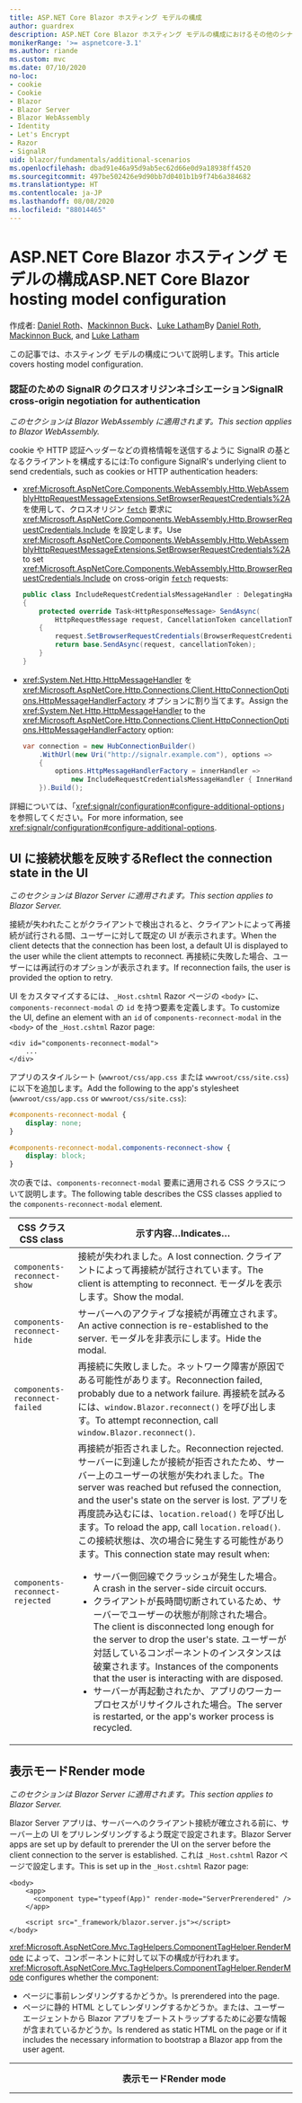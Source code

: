 ```yaml
---
title: ASP.NET Core Blazor ホスティング モデルの構成
author: guardrex
description: ASP.NET Core Blazor ホスティング モデルの構成におけるその他のシナリオについて説明します。
monikerRange: '>= aspnetcore-3.1'
ms.author: riande
ms.custom: mvc
ms.date: 07/10/2020
no-loc:
- cookie
- Cookie
- Blazor
- Blazor Server
- Blazor WebAssembly
- Identity
- Let's Encrypt
- Razor
- SignalR
uid: blazor/fundamentals/additional-scenarios
ms.openlocfilehash: dbad91e46a95d9ab5ec62d66e0d9a18938ff4520
ms.sourcegitcommit: 497be502426e9d90bb7d0401b1b9f74b6a384682
ms.translationtype: HT
ms.contentlocale: ja-JP
ms.lasthandoff: 08/08/2020
ms.locfileid: "88014465"
---
```

# <a name="aspnet-core-no-locblazor-hosting-model-configuration"></a><span data-ttu-id="66026-103">ASP.NET Core Blazor ホスティング モデルの構成</span><span class="sxs-lookup"><span data-stu-id="66026-103">ASP.NET Core Blazor hosting model configuration</span></span>

<span data-ttu-id="66026-104">作成者: [Daniel Roth](https://github.com/danroth27)、[Mackinnon Buck](https://github.com/MackinnonBuck)、[Luke Latham](https://github.com/guardrex)</span><span class="sxs-lookup"><span data-stu-id="66026-104">By [Daniel Roth](https://github.com/danroth27), [Mackinnon Buck](https://github.com/MackinnonBuck), and [Luke Latham](https://github.com/guardrex)</span></span>

<span data-ttu-id="66026-105">この記事では、ホスティング モデルの構成について説明します。</span><span class="sxs-lookup"><span data-stu-id="66026-105">This article covers hosting model configuration.</span></span>

### <a name="no-locsignalr-cross-origin-negotiation-for-authentication"></a><span data-ttu-id="66026-106">認証のための SignalR のクロスオリジンネゴシエーション</span><span class="sxs-lookup"><span data-stu-id="66026-106">SignalR cross-origin negotiation for authentication</span></span>

<span data-ttu-id="66026-107">*このセクションは Blazor WebAssembly に適用されます。*</span><span class="sxs-lookup"><span data-stu-id="66026-107">*This section applies to Blazor WebAssembly.*</span></span>

<span data-ttu-id="66026-108">cookie や HTTP 認証ヘッダーなどの資格情報を送信するように SignalR の基となるクライアントを構成するには:</span><span class="sxs-lookup"><span data-stu-id="66026-108">To configure SignalR's underlying client to send credentials, such as cookies or HTTP authentication headers:</span></span>

* <span data-ttu-id="66026-109"><xref:Microsoft.AspNetCore.Components.WebAssembly.Http.WebAssemblyHttpRequestMessageExtensions.SetBrowserRequestCredentials%2A> を使用して、クロスオリジン [`fetch`](https://developer.mozilla.org/docs/Web/API/Fetch_API/Using_Fetch) 要求に <xref:Microsoft.AspNetCore.Components.WebAssembly.Http.BrowserRequestCredentials.Include> を設定します。</span><span class="sxs-lookup"><span data-stu-id="66026-109">Use <xref:Microsoft.AspNetCore.Components.WebAssembly.Http.WebAssemblyHttpRequestMessageExtensions.SetBrowserRequestCredentials%2A> to set <xref:Microsoft.AspNetCore.Components.WebAssembly.Http.BrowserRequestCredentials.Include> on cross-origin [`fetch`](https://developer.mozilla.org/docs/Web/API/Fetch_API/Using_Fetch) requests:</span></span>

  ```csharp
  public class IncludeRequestCredentialsMessageHandler : DelegatingHandler
  {
      protected override Task<HttpResponseMessage> SendAsync(
          HttpRequestMessage request, CancellationToken cancellationToken)
      {
          request.SetBrowserRequestCredentials(BrowserRequestCredentials.Include);
          return base.SendAsync(request, cancellationToken);
      }
  }
  ```

* <span data-ttu-id="66026-110"><xref:System.Net.Http.HttpMessageHandler> を <xref:Microsoft.AspNetCore.Http.Connections.Client.HttpConnectionOptions.HttpMessageHandlerFactory> オプションに割り当てます。</span><span class="sxs-lookup"><span data-stu-id="66026-110">Assign the <xref:System.Net.Http.HttpMessageHandler> to the <xref:Microsoft.AspNetCore.Http.Connections.Client.HttpConnectionOptions.HttpMessageHandlerFactory> option:</span></span>

  ```csharp
  var connection = new HubConnectionBuilder()
      .WithUrl(new Uri("http://signalr.example.com"), options =>
      {
          options.HttpMessageHandlerFactory = innerHandler => 
              new IncludeRequestCredentialsMessageHandler { InnerHandler = innerHandler };
      }).Build();
  ```

<span data-ttu-id="66026-111">詳細については、「<xref:signalr/configuration#configure-additional-options>」を参照してください。</span><span class="sxs-lookup"><span data-stu-id="66026-111">For more information, see <xref:signalr/configuration#configure-additional-options>.</span></span>

## <a name="reflect-the-connection-state-in-the-ui"></a><span data-ttu-id="66026-112">UI に接続状態を反映する</span><span class="sxs-lookup"><span data-stu-id="66026-112">Reflect the connection state in the UI</span></span>

<span data-ttu-id="66026-113">*このセクションは Blazor Server に適用されます。*</span><span class="sxs-lookup"><span data-stu-id="66026-113">*This section applies to Blazor Server.*</span></span>

<span data-ttu-id="66026-114">接続が失われたことがクライアントで検出されると、クライアントによって再接続が試行される間、ユーザーに対して既定の UI が表示されます。</span><span class="sxs-lookup"><span data-stu-id="66026-114">When the client detects that the connection has been lost, a default UI is displayed to the user while the client attempts to reconnect.</span></span> <span data-ttu-id="66026-115">再接続に失敗した場合、ユーザーには再試行のオプションが表示されます。</span><span class="sxs-lookup"><span data-stu-id="66026-115">If reconnection fails, the user is provided the option to retry.</span></span>

<span data-ttu-id="66026-116">UI をカスタマイズするには、`_Host.cshtml` Razor ページの `<body>` に、`components-reconnect-modal` の `id` を持つ要素を定義します。</span><span class="sxs-lookup"><span data-stu-id="66026-116">To customize the UI, define an element with an `id` of `components-reconnect-modal` in the `<body>` of the `_Host.cshtml` Razor page:</span></span>

```cshtml
<div id="components-reconnect-modal">
    ...
</div>
```

<span data-ttu-id="66026-117">アプリのスタイルシート (`wwwroot/css/app.css` または `wwwroot/css/site.css`) に以下を追加します。</span><span class="sxs-lookup"><span data-stu-id="66026-117">Add the following to the app's stylesheet (`wwwroot/css/app.css` or `wwwroot/css/site.css`):</span></span>

```css
#components-reconnect-modal {
    display: none;
}

#components-reconnect-modal.components-reconnect-show {
    display: block;
}
```

<span data-ttu-id="66026-118">次の表では、`components-reconnect-modal` 要素に適用される CSS クラスについて説明します。</span><span class="sxs-lookup"><span data-stu-id="66026-118">The following table describes the CSS classes applied to the `components-reconnect-modal` element.</span></span>

| <span data-ttu-id="66026-119">CSS クラス</span><span class="sxs-lookup"><span data-stu-id="66026-119">CSS class</span></span>                       | <span data-ttu-id="66026-120">示す内容&hellip;</span><span class="sxs-lookup"><span data-stu-id="66026-120">Indicates&hellip;</span></span> |
| ------------------------------- | ----------------- |
| `components-reconnect-show`     | <span data-ttu-id="66026-121">接続が失われました。</span><span class="sxs-lookup"><span data-stu-id="66026-121">A lost connection.</span></span> <span data-ttu-id="66026-122">クライアントによって再接続が試行されています。</span><span class="sxs-lookup"><span data-stu-id="66026-122">The client is attempting to reconnect.</span></span> <span data-ttu-id="66026-123">モーダルを表示します。</span><span class="sxs-lookup"><span data-stu-id="66026-123">Show the modal.</span></span> |
| `components-reconnect-hide`     | <span data-ttu-id="66026-124">サーバーへのアクティブな接続が再確立されます。</span><span class="sxs-lookup"><span data-stu-id="66026-124">An active connection is re-established to the server.</span></span> <span data-ttu-id="66026-125">モーダルを非表示にします。</span><span class="sxs-lookup"><span data-stu-id="66026-125">Hide the modal.</span></span> |
| `components-reconnect-failed`   | <span data-ttu-id="66026-126">再接続に失敗しました。ネットワーク障害が原因である可能性があります。</span><span class="sxs-lookup"><span data-stu-id="66026-126">Reconnection failed, probably due to a network failure.</span></span> <span data-ttu-id="66026-127">再接続を試みるには、`window.Blazor.reconnect()` を呼び出します。</span><span class="sxs-lookup"><span data-stu-id="66026-127">To attempt reconnection, call `window.Blazor.reconnect()`.</span></span> |
| `components-reconnect-rejected` | <span data-ttu-id="66026-128">再接続が拒否されました。</span><span class="sxs-lookup"><span data-stu-id="66026-128">Reconnection rejected.</span></span> <span data-ttu-id="66026-129">サーバーに到達したが接続が拒否されたため、サーバー上のユーザーの状態が失われました。</span><span class="sxs-lookup"><span data-stu-id="66026-129">The server was reached but refused the connection, and the user's state on the server is lost.</span></span> <span data-ttu-id="66026-130">アプリを再度読み込むには、`location.reload()` を呼び出します。</span><span class="sxs-lookup"><span data-stu-id="66026-130">To reload the app, call `location.reload()`.</span></span> <span data-ttu-id="66026-131">この接続状態は、次の場合に発生する可能性があります。</span><span class="sxs-lookup"><span data-stu-id="66026-131">This connection state may result when:</span></span><ul><li><span data-ttu-id="66026-132">サーバー側回線でクラッシュが発生した場合。</span><span class="sxs-lookup"><span data-stu-id="66026-132">A crash in the server-side circuit occurs.</span></span></li><li><span data-ttu-id="66026-133">クライアントが長時間切断されているため、サーバーでユーザーの状態が削除された場合。</span><span class="sxs-lookup"><span data-stu-id="66026-133">The client is disconnected long enough for the server to drop the user's state.</span></span> <span data-ttu-id="66026-134">ユーザーが対話しているコンポーネントのインスタンスは破棄されます。</span><span class="sxs-lookup"><span data-stu-id="66026-134">Instances of the components that the user is interacting with are disposed.</span></span></li><li><span data-ttu-id="66026-135">サーバーが再起動されたか、アプリのワーカー プロセスがリサイクルされた場合。</span><span class="sxs-lookup"><span data-stu-id="66026-135">The server is restarted, or the app's worker process is recycled.</span></span></li></ul> |

## <a name="render-mode"></a><span data-ttu-id="66026-136">表示モード</span><span class="sxs-lookup"><span data-stu-id="66026-136">Render mode</span></span>

<span data-ttu-id="66026-137">*このセクションは Blazor Server に適用されます。*</span><span class="sxs-lookup"><span data-stu-id="66026-137">*This section applies to Blazor Server.*</span></span>

<span data-ttu-id="66026-138">Blazor Server アプリは、サーバーへのクライアント接続が確立される前に、サーバー上の UI をプリレンダリングするよう既定で設定されます。</span><span class="sxs-lookup"><span data-stu-id="66026-138">Blazor Server apps are set up by default to prerender the UI on the server before the client connection to the server is established.</span></span> <span data-ttu-id="66026-139">これは `_Host.cshtml` Razor ページで設定します。</span><span class="sxs-lookup"><span data-stu-id="66026-139">This is set up in the `_Host.cshtml` Razor page:</span></span>

```cshtml
<body>
    <app>
      <component type="typeof(App)" render-mode="ServerPrerendered" />
    </app>

    <script src="_framework/blazor.server.js"></script>
</body>
```

<span data-ttu-id="66026-140"><xref:Microsoft.AspNetCore.Mvc.TagHelpers.ComponentTagHelper.RenderMode> によって、コンポーネントに対して以下の構成が行われます。</span><span class="sxs-lookup"><span data-stu-id="66026-140"><xref:Microsoft.AspNetCore.Mvc.TagHelpers.ComponentTagHelper.RenderMode> configures whether the component:</span></span>

* <span data-ttu-id="66026-141">ページに事前レンダリングするかどうか。</span><span class="sxs-lookup"><span data-stu-id="66026-141">Is prerendered into the page.</span></span>
* <span data-ttu-id="66026-142">ページに静的 HTML としてレンダリングするかどうか。または、ユーザー エージェントから Blazor アプリをブートストラップするために必要な情報が含まれているかどうか。</span><span class="sxs-lookup"><span data-stu-id="66026-142">Is rendered as static HTML on the page or if it includes the necessary information to bootstrap a Blazor app from the user agent.</span></span>

| <span data-ttu-id="66026-143">表示モード</span><span class="sxs-lookup"><span data-stu-id="66026-143">Render mode</span></span> | <span data-ttu-id="66026-144">説明</span><span class="sxs-lookup"><span data-stu-id="66026-144">Description</span></span> |
| --- | --- |
| <xref:Microsoft.AspNetCore.Mvc.Rendering.RenderMode.ServerPrerendered> | <span data-ttu-id="66026-145">コンポーネントを静的 HTML にレンダリングし、Blazor Server アプリのマーカーを含めます。</span><span class="sxs-lookup"><span data-stu-id="66026-145">Renders the component into static HTML and includes a marker for a Blazor Server app.</span></span> <span data-ttu-id="66026-146">このマーカーは、ユーザー エージェントの起動時に Blazor アプリをブートストラップするために使用されます。</span><span class="sxs-lookup"><span data-stu-id="66026-146">When the user-agent starts, this marker is used to bootstrap a Blazor app.</span></span> |
| <xref:Microsoft.AspNetCore.Mvc.Rendering.RenderMode.Server> | <span data-ttu-id="66026-147">Blazor Server アプリのマーカーをレンダリングします。</span><span class="sxs-lookup"><span data-stu-id="66026-147">Renders a marker for a Blazor Server app.</span></span> <span data-ttu-id="66026-148">コンポーネントからの出力は含められません。</span><span class="sxs-lookup"><span data-stu-id="66026-148">Output from the component isn't included.</span></span> <span data-ttu-id="66026-149">このマーカーは、ユーザー エージェントの起動時に Blazor アプリをブートストラップするために使用されます。</span><span class="sxs-lookup"><span data-stu-id="66026-149">When the user-agent starts, this marker is used to bootstrap a Blazor app.</span></span> |
| <xref:Microsoft.AspNetCore.Mvc.Rendering.RenderMode.Static> | <span data-ttu-id="66026-150">コンポーネントを静的 HTML にレンダリングします。</span><span class="sxs-lookup"><span data-stu-id="66026-150">Renders the component into static HTML.</span></span> |

<span data-ttu-id="66026-151">静的 HTML ページからのサーバー コンポーネントのレンダリングは、サポートされていません。</span><span class="sxs-lookup"><span data-stu-id="66026-151">Rendering server components from a static HTML page isn't supported.</span></span>

## <a name="configure-the-no-locsignalr-client-for-no-locblazor-server-apps"></a><span data-ttu-id="66026-152">Blazor Server アプリ用に SignalR クライアントを構成する</span><span class="sxs-lookup"><span data-stu-id="66026-152">Configure the SignalR client for Blazor Server apps</span></span>

<span data-ttu-id="66026-153">*このセクションは Blazor Server に適用されます。*</span><span class="sxs-lookup"><span data-stu-id="66026-153">*This section applies to Blazor Server.*</span></span>

<span data-ttu-id="66026-154">`Pages/_Host.cshtml` ファイルで Blazor Server アプリによって使用される SignalR クライアントを構成します。</span><span class="sxs-lookup"><span data-stu-id="66026-154">Configure the SignalR client used by Blazor Server apps in the `Pages/_Host.cshtml` file.</span></span> <span data-ttu-id="66026-155">`Blazor.start` を呼び出すスクリプトを、`_framework/blazor.server.js` スクリプトの後の `</body>` タグ内に配置します。</span><span class="sxs-lookup"><span data-stu-id="66026-155">Place a script that calls `Blazor.start` after the `_framework/blazor.server.js` script and inside the `</body>` tag.</span></span>

### <a name="logging"></a><span data-ttu-id="66026-156">ログの記録</span><span class="sxs-lookup"><span data-stu-id="66026-156">Logging</span></span>

<span data-ttu-id="66026-157">SignalR クライアント ログを構成するには:</span><span class="sxs-lookup"><span data-stu-id="66026-157">To configure SignalR client logging:</span></span>

* <span data-ttu-id="66026-158">`blazor.server.js` スクリプトの `<script>` タグに `autostart="false"` 属性を追加します。</span><span class="sxs-lookup"><span data-stu-id="66026-158">Add an `autostart="false"` attribute to the `<script>` tag for the `blazor.server.js` script.</span></span>
* <span data-ttu-id="66026-159">クライアント ビルダーでログ レベルを指定して `configureLogging` を呼び出す構成オブジェクト (`configureSignalR`) を渡します。</span><span class="sxs-lookup"><span data-stu-id="66026-159">Pass in a configuration object (`configureSignalR`) that calls `configureLogging` with the log level on the client builder.</span></span>

```cshtml
    ...

    <script autostart="false" src="_framework/blazor.server.js"></script>
    <script>
      Blazor.start({
        configureSignalR: function (builder) {
          builder.configureLogging("information");
        }
      });
    </script>
</body>
```

<span data-ttu-id="66026-160">前の例で、`information` はログ レベル <xref:Microsoft.Extensions.Logging.LogLevel.Information?displayProperty=nameWithType> と同じです。</span><span class="sxs-lookup"><span data-stu-id="66026-160">In the preceding example, `information` is equivalent to a log level of <xref:Microsoft.Extensions.Logging.LogLevel.Information?displayProperty=nameWithType>.</span></span>

### <a name="modify-the-reconnection-handler"></a><span data-ttu-id="66026-161">再接続ハンドラーを変更する</span><span class="sxs-lookup"><span data-stu-id="66026-161">Modify the reconnection handler</span></span>

<span data-ttu-id="66026-162">再接続ハンドラーの回線接続イベントは、次のようなカスタム動作を行うように変更できます。</span><span class="sxs-lookup"><span data-stu-id="66026-162">The reconnection handler's circuit connection events can be modified for custom behaviors, such as:</span></span>

* <span data-ttu-id="66026-163">接続が切断された場合にユーザーに通知する。</span><span class="sxs-lookup"><span data-stu-id="66026-163">To notify the user if the connection is dropped.</span></span>
* <span data-ttu-id="66026-164">回線が接続されているときに (クライアントから) ログ記録を実行する。</span><span class="sxs-lookup"><span data-stu-id="66026-164">To perform logging (from the client) when a circuit is connected.</span></span>

<span data-ttu-id="66026-165">接続イベントを変更するには:</span><span class="sxs-lookup"><span data-stu-id="66026-165">To modify the connection events:</span></span>

* <span data-ttu-id="66026-166">`blazor.server.js` スクリプトの `<script>` タグに `autostart="false"` 属性を追加します。</span><span class="sxs-lookup"><span data-stu-id="66026-166">Add an `autostart="false"` attribute to the `<script>` tag for the `blazor.server.js` script.</span></span>
* <span data-ttu-id="66026-167">切断された接続 (`onConnectionDown`) および確立または再確立された接続 (`onConnectionUp`) 用に接続の変更に対するコールバックを登録します。</span><span class="sxs-lookup"><span data-stu-id="66026-167">Register callbacks for connection changes for dropped connections (`onConnectionDown`) and established/re-established connections (`onConnectionUp`).</span></span> <span data-ttu-id="66026-168">`onConnectionDown` と `onConnectionUp` の**両方**を指定する必要があります。</span><span class="sxs-lookup"><span data-stu-id="66026-168">**Both** `onConnectionDown` and `onConnectionUp` must be specified.</span></span>

```cshtml
    ...

    <script autostart="false" src="_framework/blazor.server.js"></script>
    <script>
      Blazor.start({
        reconnectionHandler: {
          onConnectionDown: (options, error) => console.error(error);
          onConnectionUp: () => console.log("Up, up, and away!");
        }
      });
    </script>
</body>
```

### <a name="adjust-the-reconnection-retry-count-and-interval"></a><span data-ttu-id="66026-169">再接続の再試行回数と間隔を調整する</span><span class="sxs-lookup"><span data-stu-id="66026-169">Adjust the reconnection retry count and interval</span></span>

<span data-ttu-id="66026-170">再接続の再試行回数と間隔を調整するには:</span><span class="sxs-lookup"><span data-stu-id="66026-170">To adjust the reconnection retry count and interval:</span></span>

* <span data-ttu-id="66026-171">`blazor.server.js` スクリプトの `<script>` タグに `autostart="false"` 属性を追加します。</span><span class="sxs-lookup"><span data-stu-id="66026-171">Add an `autostart="false"` attribute to the `<script>` tag for the `blazor.server.js` script.</span></span>
* <span data-ttu-id="66026-172">再試行の回数 (`maxRetries`) と、各再試行で許可されるミリ秒単位の期間 (`retryIntervalMilliseconds`) を設定します。</span><span class="sxs-lookup"><span data-stu-id="66026-172">Set the number of retries (`maxRetries`) and period in milliseconds permitted for each retry attempt (`retryIntervalMilliseconds`).</span></span>

```cshtml
    ...

    <script autostart="false" src="_framework/blazor.server.js"></script>
    <script>
      Blazor.start({
        reconnectionOptions: {
          maxRetries: 3,
          retryIntervalMilliseconds: 2000
        }
      });
    </script>
</body>
```

### <a name="hide-or-replace-the-reconnection-display"></a><span data-ttu-id="66026-173">再接続の表示を非表示にする、または置き換える</span><span class="sxs-lookup"><span data-stu-id="66026-173">Hide or replace the reconnection display</span></span>

<span data-ttu-id="66026-174">再接続の表示を非表示にするには:</span><span class="sxs-lookup"><span data-stu-id="66026-174">To hide the reconnection display:</span></span>

* <span data-ttu-id="66026-175">`blazor.server.js` スクリプトの `<script>` タグに `autostart="false"` 属性を追加します。</span><span class="sxs-lookup"><span data-stu-id="66026-175">Add an `autostart="false"` attribute to the `<script>` tag for the `blazor.server.js` script.</span></span>
* <span data-ttu-id="66026-176">再接続ハンドラーの `_reconnectionDisplay` を空のオブジェクト (`{}` または `new Object()`) に設定します。</span><span class="sxs-lookup"><span data-stu-id="66026-176">Set the reconnection handler's `_reconnectionDisplay` to an empty object (`{}` or `new Object()`).</span></span>

```cshtml
    ...

    <script autostart="false" src="_framework/blazor.server.js"></script>
    <script>
      window.addEventListener('beforeunload', function () {
        Blazor.defaultReconnectionHandler._reconnectionDisplay = {};
      });
    </script>
</body>
```

<span data-ttu-id="66026-177">再接続の表示を置き換えるには、前の例の `_reconnectionDisplay` を表示する要素に設定します。</span><span class="sxs-lookup"><span data-stu-id="66026-177">To replace the reconnection display, set `_reconnectionDisplay` in the preceding example to the element for display:</span></span>

```javascript
Blazor.defaultReconnectionHandler._reconnectionDisplay = 
  document.getElementById("{ELEMENT ID}");
```

<span data-ttu-id="66026-178">プレースホルダー `{ELEMENT ID}` は、表示する HTML 要素の ID です。</span><span class="sxs-lookup"><span data-stu-id="66026-178">The placeholder `{ELEMENT ID}` is the ID of the HTML element to display.</span></span>

## <a name="influence-html-head-tag-elements"></a><span data-ttu-id="66026-179">HTML `<head>` タグ要素に影響を与える</span><span class="sxs-lookup"><span data-stu-id="66026-179">Influence HTML `<head>` tag elements</span></span>

<span data-ttu-id="66026-180">*このセクションは、今後予定されている、Blazor WebAssembly と Blazor Server の ASP.NET Core 5.0 リリースに適用されます。*</span><span class="sxs-lookup"><span data-stu-id="66026-180">*This section applies to the upcoming ASP.NET Core 5.0 release of Blazor WebAssembly and Blazor Server.*</span></span>

<span data-ttu-id="66026-181">レンダリングされるときに、`Title`、`Link`、および `Meta` コンポーネントによって HTML `<head>` タグ要素のデータが追加または更新されます。</span><span class="sxs-lookup"><span data-stu-id="66026-181">When rendered, the `Title`, `Link`, and `Meta` components add or update data in the HTML `<head>` tag elements:</span></span>

```razor
@using Microsoft.AspNetCore.Components.Web.Extensions.Head

<Title Value="{TITLE}" />
<Link href="{URL}" rel="stylesheet" />
<Meta content="{DESCRIPTION}" name="description" />
```

<span data-ttu-id="66026-182">前の例では、`{TITLE}`、`{URL}`、および `{DESCRIPTION}` のプレースホルダーは、文字列値、Razor 変数、または Razor 式です。</span><span class="sxs-lookup"><span data-stu-id="66026-182">In the preceding example, placeholders for `{TITLE}`, `{URL}`, and `{DESCRIPTION}` are string values, Razor variables, or Razor expressions.</span></span>

<span data-ttu-id="66026-183">次の特徴があります。</span><span class="sxs-lookup"><span data-stu-id="66026-183">The following characteristics apply:</span></span>

* <span data-ttu-id="66026-184">サーバー側の事前レンダリングがサポートされています。</span><span class="sxs-lookup"><span data-stu-id="66026-184">Server-side prerendering is supported.</span></span>
* <span data-ttu-id="66026-185">`Value` パラメーターは、`Title` コンポーネントの唯一の有効なパラメーターです。</span><span class="sxs-lookup"><span data-stu-id="66026-185">The `Value` parameter is the only valid parameter for the `Title` component.</span></span>
* <span data-ttu-id="66026-186">`Meta` および `Link` コンポーネントに提供されている HTML 属性は、[追加の属性](xref:blazor/components/index#attribute-splatting-and-arbitrary-parameters)にキャプチャされ、レンダリングされた HTML タグに渡されます。</span><span class="sxs-lookup"><span data-stu-id="66026-186">HTML attributes provided to the `Meta` and `Link` components are captured in [additional attributes](xref:blazor/components/index#attribute-splatting-and-arbitrary-parameters) and passed through to the rendered HTML tag.</span></span>
* <span data-ttu-id="66026-187">複数の `Title` コンポーネントの場合、ページのタイトルには、レンダリングされた最後の `Title` コンポーネントの `Value` が反映されます。</span><span class="sxs-lookup"><span data-stu-id="66026-187">For multiple `Title` components, the title of the page reflects the `Value` of the last `Title` component rendered.</span></span>
* <span data-ttu-id="66026-188">複数の `Meta` または `Link` コンポーネントが同一の属性に含まれている場合、`Meta` または `Link` コンポーネントごとに 1 つの HTML タグがレンダリングされます。</span><span class="sxs-lookup"><span data-stu-id="66026-188">If multiple `Meta` or `Link` components are included with identical attributes, there's exactly one HTML tag rendered per `Meta` or `Link` component.</span></span> <span data-ttu-id="66026-189">2 つの `Meta` または `Link` コンポーネントが、同じレンダリングされた HTML タグを参照することはできません。</span><span class="sxs-lookup"><span data-stu-id="66026-189">Two `Meta` or `Link` components can't refer to the same rendered HTML tag.</span></span>
* <span data-ttu-id="66026-190">既存の `Meta` または `Link` コンポーネントのパラメーターに対する変更は、それらのレンダリングされる HTML タグに反映されます。</span><span class="sxs-lookup"><span data-stu-id="66026-190">Changes to the parameters of existing `Meta` or `Link` components are reflected in their rendered HTML tags.</span></span>
* <span data-ttu-id="66026-191">`Link` または `Meta` コンポーネントがレンダリングされなくなり、フレームワークによって破棄されると、それらのレンダリングされた HTML タグは削除されます。</span><span class="sxs-lookup"><span data-stu-id="66026-191">When the `Link` or `Meta` components are no longer rendered and thus disposed by the framework, their rendered HTML tags are removed.</span></span>

<span data-ttu-id="66026-192">フレームワーク コンポーネントの 1 つが子コンポーネントで使用されている場合、そのフレームワーク コンポーネントを含む子コンポーネントがレンダリングされていれば、レンダリングされた HTML タグは親コンポーネントのその他の子コンポーネントに影響を与えます。</span><span class="sxs-lookup"><span data-stu-id="66026-192">When one of the framework components is used in a child component, the rendered HTML tag influences any other child component of the parent component as long as the child component containing the framework component is rendered.</span></span> <span data-ttu-id="66026-193">子コンポーネントでこれらのフレームワーク コンポーネントの 1 つを使用することと、`wwwroot/index.html` または `Pages/_Host.cshtml` に HTML タグを配置することの違いは、フレームワーク コンポーネントのレンダリングされた HTML タグが次のようになることです。</span><span class="sxs-lookup"><span data-stu-id="66026-193">The distinction between using the one of these framework components in a child component and placing a an HTML tag in `wwwroot/index.html` or `Pages/_Host.cshtml` is that a framework component's rendered HTML tag:</span></span>

* <span data-ttu-id="66026-194">アプリケーションの状態によって変更できます。</span><span class="sxs-lookup"><span data-stu-id="66026-194">Can be modified by application state.</span></span> <span data-ttu-id="66026-195">ハードコーディングされた HTML タグは、アプリケーションの状態によって変更することはできません。</span><span class="sxs-lookup"><span data-stu-id="66026-195">A hard-coded HTML tag can't be modified by application state.</span></span>
* <span data-ttu-id="66026-196">親コンポーネントがレンダリングされなくなると、HTML `<head>` から削除されます。</span><span class="sxs-lookup"><span data-stu-id="66026-196">Is removed from the HTML `<head>` when the parent component is no longer rendered.</span></span>

## <a name="additional-resources"></a><span data-ttu-id="66026-197">その他のリソース</span><span class="sxs-lookup"><span data-stu-id="66026-197">Additional resources</span></span>

* <xref:fundamentals/logging/index>
